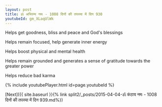```yaml
---
layout: post
title: ॐ अभिरम्य नमः - 1008 दिनों की तपस्या में दिन 930
youtubeId: gm_XLaqUlWk
---
```

 
 
Helps get goodness, bliss and peace and God's blessings
 
Helps remain focused, help generate inner energy 
 
Helps boost physical and mental health 
 
Helps remain grounded and generates a sense of gratitude towards the greater power 
 
Helps reduce bad karma
 
 
 
 


{% include youtubePlayer.html id=page.youtubeId %}
 
[Next]({{ site.baseurl }}{% link  split2/_posts/2015-04-04-ॐ कंठाय नमः - 1008 दिनों की तपस्या में दिन 939.md%})
 
